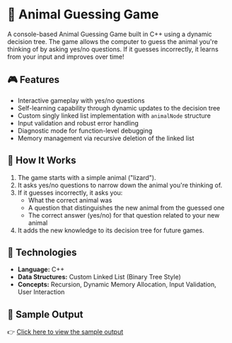 # 🐾 Animal Guessing Game

A console-based Animal Guessing Game built in C++ using a dynamic decision tree. The game allows the computer to guess the animal you're thinking of by asking yes/no questions. If it guesses incorrectly, it learns from your input and improves over time!

## 🎮 Features

- Interactive gameplay with yes/no questions
- Self-learning capability through dynamic updates to the decision tree
- Custom singly linked list implementation with `animalNode` structure
- Input validation and robust error handling
- Diagnostic mode for function-level debugging
- Memory management via recursive deletion of the linked list

## 🧠 How It Works

1. The game starts with a simple animal ("lizard").
2. It asks yes/no questions to narrow down the animal you're thinking of.
3. If it guesses incorrectly, it asks you:
   - What the correct animal was
   - A question that distinguishes the new animal from the guessed one
   - The correct answer (yes/no) for that question related to your new animal
4. It adds the new knowledge to its decision tree for future games.

## 🔧 Technologies

- **Language:** C++
- **Data Structures:** Custom Linked List (Binary Tree Style)
- **Concepts:** Recursion, Dynamic Memory Allocation, Input Validation, User Interaction

## 📄 Sample Output

👉 [Click here to view the sample output](https://github.com/Spikestar05/Animal-Guessing-Game/blob/main/Animal%20Guessing%20Game%20Output.pdf)
